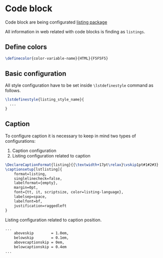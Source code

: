 # Code block

Code block are being configurated [listing package](https://texdoc.org/serve/listings.pdf/0)

All information in web related with code blocks is finding as `listings`.

## Define colors

```latex
\definecolor{color-variable-name}{HTML}{F5F5F5}
```

## Basic configuration

All style configuration have to be set inside `\lstdefinestyle` command as follows.

```latex
\lstdefinestyle{listing_style_name}{
  ...
}
```

## Caption

To configure caption it is necessary to keep in mind two types of configurations:
1. Caption configuration
2. Listing configuration related to caption

```latex
\DeclareCaptionFormat{listing}{{\textwidth+17pt\relax}\vskip1pt#1#2#3}
\captionsetup[lstlisting]{
    format=listing,
    singlelinecheck=false,
    labelformat={empty},
    margin=0pt,
    font={tt, it, scriptsize, color=listing-language},
    labelsep=space,
    labelfont=bf,
    justification=raggedleft
}
```

Listing configuration related to caption position.

```latex
...
    aboveskip        = 1.0em,
    belowskip        = 0.1em,
    abovecaptionskip = 0em,
    belowcaptionskip = 0.4em
...
```
